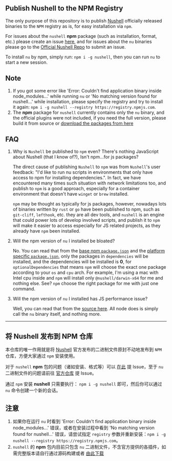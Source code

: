 
## Publish Nushell to the NPM Registry

The only purpose of this repository is to publish [Nushell](https://github.com/nushell/nushell) officially released binaries to the `NPM` registry as is, for easy installation via `npm`.

For issues about the `nushell` **npm** package (such as installation, format, etc.) please create an issue [here](https://github.com/hustcer/nu-to-npm/issues), and for issues about the `nu` binaries please go to the [Official Nushell Repo](https://github.com/nushell/nushell/issues) to submit an issue.

To install `nu` by npm, simply run: `npm i -g nushell`, then you can run `nu` to start a new session.

## Note

1. If you got some error like 'Error: Couldn't find application binary inside node_modules...' while running `nu` or 'No matching version found for nushell...' while installation, please specify the registry and try to install it again: `npm i -g nushell --registry https://registry.npmjs.com`.
2. The **npm** package for `nushell` currently contains only the `nu` binary, and the official plugins were not included, if you need the full version, please build it from source or [download the packages from here](https://github.com/nushell/nushell/releases)

## FAQ

1. Why is `Nushell` be published to `npm` even? There's nothing JavaScript about Nushell (that I know of?), Isn't npm...for js packages?

    The direct cause of publishing `Nushell` to `npm` was from `Nushell`'s user feedback: "I'd like to run nu scripts in environments that only have access to npm for installing dependencies.". In fact, we have encountered many times such situation with network limitations too, and publish to `npm` is a good approach, especially for a container environment that doesn't have `winget` or `brew` installed.

    `npm` may be thought as typically for js packages, however, nowadays lots of binaries written by `rust` or `go` have been published to npm, such as `git-cliff`, `lefthook`, etc. they are all dev tools, and `nushell` is an engine that could power lots of develop involved scripts, and publish it to `npm` will make it easier to access especially for JS related projects, as they already have `npm` been installed.

2. Will the npm version of `nu` I installed be bloated?

    No. You can read that from the [base npm `package.json`](https://github.com/hustcer/nu-to-npm/blob/main/npm/app/package.json) and the [platform specific `package.json`](https://github.com/hustcer/nu-to-npm/blob/main/npm/package.json.tmpl), only the packages in `dependencies` will be installed, and the dependencies will be installed is **0**, for `optionalDependencies` that means `npm` will choose the exact one package according to your `os` and `cpu` arch. For example, I'm using a mac with Intel cpu inside and `npm` will install only `@nushell/darwin-x64` for me and nothing else. See? `npm` choose the right package for me with just one command.

3. Will the npm version of `nu` I installed has JS performance issue?

    Well, you can read that from the [source here](https://github.com/hustcer/nu-to-npm/blob/main/npm/app/src/index.ts). All node does is simply call the `nu` binary itself, and nothing more.

---

## 将 Nushell 发布到 NPM 仓库

本仓库的唯一作用就是将 [Nushell](https://github.com/nushell/nushell) 官方发布的二进制文件原封不动地发布到 `NPM` 仓库，方便大家通过 `npm` 安装使用。

对于 `nushell` **npm** 包的问题（诸如安装、格式等）可以 [在此](https://github.com/hustcer/nu-to-npm/issues) 提 Issue，至于 `nu` 二进制文件的问题请前往 [官方仓库](https://github.com/nushell/nushell/issues) 提 Issue。

通过 `npm` 安装 **nushell** 只需要执行： `npm i -g nushell` 即可，然后你可以通过 `nu` 命令创建一个新的会话。

## 注意

1. 如果你在运行 `nu` 时看到 'Error: Couldn't find application binary inside node_modules...' 错误，或者在安装过程中看到 'No matching version found for nushell...' 错误，请尝试指定 `registry` 参数并重新安装：`npm i -g nushell --registry https://registry.npmjs.com`。
2. `nushell` 的 **npm** 包内目前只包含 `nu` 二进制文件，不含官方提供的各插件，如需完整版本请自行通过源码构建或者 [由此下载](https://github.com/nushell/nushell/releases)
